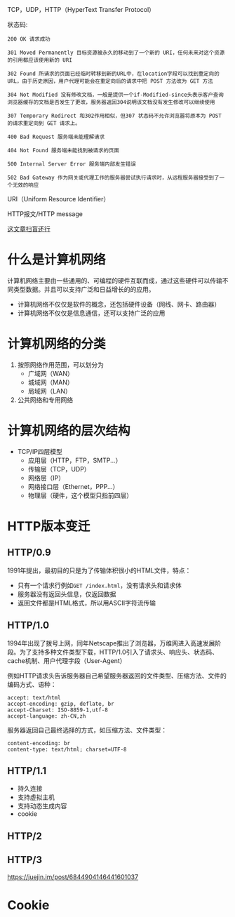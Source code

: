 TCP，UDP，HTTP（HyperText Transfer Protocol）

状态码:

```
200 OK 请求成功

301 Moved Permanently 目标资源被永久的移动到了一个新的 URI，任何未来对这个资源的引用都应该使用新的 URI

302 Found 所请求的页面已经临时转移到新的URL中，在location字段可以找到重定向的URL，由于历史原因，用户代理可能会在重定向后的请求中把 POST 方法改为 GET 方法

304 Not Modified 没有修改文档，一般是提供一个if-Modified-since头表示客户查询浏览器缓存的文档是否发生了更改，服务器返回304说明该文档没有发生修改可以继续使用

307 Temporary Redirect 和302作用相似，但307 状态码不允许浏览器将原本为 POST 的请求重定向到 GET 请求上。

400 Bad Request 服务端未能理解请求

404 Not Found 服务端未能找到被请求的页面

500 Internal Server Error 服务端内部发生错误

502 Bad Gateway 作为网关或代理工作的服务器尝试执行请求时，从远程服务器接受到了一个无效的响应
```

URI（Uniform Resource Identifier）

HTTP报文/HTTP message

[这文章扫盲还行](https://juejin.im/post/6850418112526417928)

# 什么是计算机网络

计算机网络主要由一些通用的、可编程的硬件互联而成，通过这些硬件可以传输不同类型数据。并且可以支持广泛和日益增长的的应用。

- 计算机网络不仅仅是软件的概念，还包括硬件设备（网线、网卡、路由器）
- 计算机网络不仅仅是信息通信，还可以支持广泛的应用

# 计算机网络的分类

1. 按照网络作用范围，可以划分为
   - 广域网（WAN）
   - 城域网（MAN）
   - 局域网（LAN）
2. 公共网络和专用网络

# 计算机网络的层次结构

- TCP/IP四层模型
  - 应用层（HTTP，FTP，SMTP...）
  - 传输层（TCP，UDP）
  - 网络层（IP）
  - 网络接口层（Ethernet，PPP...）
  - 物理层（硬件，这个模型只指前四层）

# HTTP版本变迁

## HTTP/0.9

1991年提出，最初目的只是为了传输体积很小的HTML文件，特点：

- 只有一个请求行例如`GET /index.html`，没有请求头和请求体
- 服务器没有返回头信息，仅返回数据
- 返回文件都是HTML格式，所以用ASCII字符流传输

## HTTP/1.0

1994年出现了拨号上网，同年Netscape推出了浏览器，万维网进入高速发展阶段。为了支持多种文件类型下载，HTTP/1.0引入了请求头、响应头、状态码、cache机制、用户代理字段（User-Agent）

例如HTTP请求头告诉服务器自己希望服务器返回的文件类型、压缩方法、文件的编码方式、语种：

```
accept: text/html
accept-encoding: gzip, deflate, br
accept-Charset: ISO-8859-1,utf-8
accept-language: zh-CN,zh
```

服务器返回自己最终选择的方式，如压缩方法、文件类型：

```
content-encoding: br
content-type: text/html; charset=UTF-8
```

## HTTP/1.1

- 持久连接
- 支持虚拟主机
- 支持动态生成内容
- cookie

## HTTP/2

## HTTP/3

https://juejin.im/post/6844904146441601037

# Cookie
